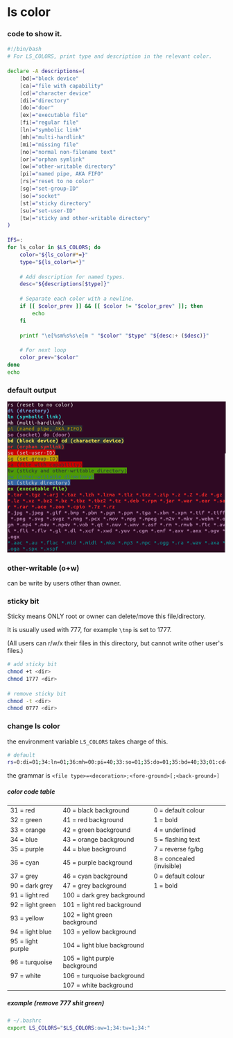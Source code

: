 # ls color

### code to show it.

```bash
#!/bin/bash
# For LS_COLORS, print type and description in the relevant color.

declare -A descriptions=(
    [bd]="block device"
    [ca]="file with capability"
    [cd]="character device"
    [di]="directory"
    [do]="door"
    [ex]="executable file"
    [fi]="regular file"
    [ln]="symbolic link"
    [mh]="multi-hardlink"
    [mi]="missing file"
    [no]="normal non-filename text"
    [or]="orphan symlink"
    [ow]="other-writable directory"
    [pi]="named pipe, AKA FIFO"
    [rs]="reset to no color"
    [sg]="set-group-ID"
    [so]="socket"
    [st]="sticky directory"
    [su]="set-user-ID"
    [tw]="sticky and other-writable directory"
)

IFS=:
for ls_color in $LS_COLORS; do
    color="${ls_color#*=}"
    type="${ls_color%=*}"

    # Add description for named types.
    desc="${descriptions[$type]}"

    # Separate each color with a newline.
    if [[ $color_prev ]] && [[ $color != "$color_prev" ]]; then
        echo
    fi

    printf "\e[%sm%s%s\e[m " "$color" "$type" "${desc:+ ($desc)}"

    # For next loop
    color_prev="$color"
done
echo
```



### default output

![gnome-terminal screenshot - default](lscolor.assets/6kknG.png)



### other-writable (o+w)

can be write by users other than owner.



### sticky bit

Sticky means ONLY root or owner can delete/move this file/directory.

It is usually used with 777, for example `\tmp` is set to 1777.

(All users can r/w/x their files in this directory, but cannot write other user's files.)

```bash
# add sticky bit
chmod +t <dir> 
chmod 1777 <dir>

# remove sticky bit
chmod -t <dir>
chmod 0777 <dir>
```



### change ls color

the environment variable `LS_COLORS` takes charge of this.

```bash
# default
rs=0:di=01;34:ln=01;36:mh=00:pi=40;33:so=01;35:do=01;35:bd=40;33;01:cd=40;33;01:or=40;31;01:mi=00:su=37;41:sg=30;43:ca=30;41:tw=30;42:ow=34;42:st=37;44:ex=01;32:*.tar=01;31:*.tgz=01;31:*.arc=01;31:*.arj=01;31:*.taz=01;31:*.lha=01;31:*.lz4=01;31:*.lzh=01;31:*.lzma=01;31:*.tlz=01;31:*.txz=01;31:*.tzo=01;31:*.t7z=01;31:*.zip=01;31:*.z=01;31:*.Z=01;31:*.dz=01;31:*.gz=01;31:*.lrz=01;31:*.lz=01;31:*.lzo=01;31:*.xz=01;31:*.bz2=01;31:*.bz=01;31:*.tbz=01;31:*.tbz2=01;31:*.tz=01;31:*.deb=01;31:*.rpm=01;31:*.jar=01;31:*.war=01;31:*.ear=01;31:*.sar=01;31:*.rar=01;31:*.alz=01;31:*.ace=01;31:*.zoo=01;31:*.cpio=01;31:*.7z=01;31:*.rz=01;31:*.cab=01;31:*.jpg=01;35:*.jpeg=01;35:*.gif=01;35:*.bmp=01;35:*.pbm=01;35:*.pgm=01;35:*.ppm=01;35:*.tga=01;35:*.xbm=01;35:*.xpm=01;35:*.tif=01;35:*.tiff=01;35:*.png=01;35:*.svg=01;35:*.svgz=01;35:*.mng=01;35:*.pcx=01;35:*.mov=01;35:*.mpg=01;35:*.mpeg=01;35:*.m2v=01;35:*.mkv=01;35:*.webm=01;35:*.ogm=01;35:*.mp4=01;35:*.m4v=01;35:*.mp4v=01;35:*.vob=01;35:*.qt=01;35:*.nuv=01;35:*.wmv=01;35:*.asf=01;35:*.rm=01;35:*.rmvb=01;35:*.flc=01;35:*.avi=01;35:*.fli=01;35:*.flv=01;35:*.gl=01;35:*.dl=01;35:*.xcf=01;35:*.xwd=01;35:*.yuv=01;35:*.cgm=01;35:*.emf=01;35:*.ogv=01;35:*.ogx=01;35:*.aac=00;36:*.au=00;36:*.flac=00;36:*.m4a=00;36:*.mid=00;36:*.midi=00;36:*.mka=00;36:*.mp3=00;36:*.mpc=00;36:*.ogg=00;36:*.ra=00;36:*.wav=00;36:*.oga=00;36:*.opus=00;36:*.spx=00;36:*.xspf=00;36:
```

the grammar is `<file type>=<decoration>;<fore-ground>[;<back-ground>]`

##### color code table

|                   |                               |                            |
| ----------------- | ----------------------------- | -------------------------- |
| 31 = red          | 40  = black background        | 0  = default colour        |
| 32 = green        | 41 = red background           | 1  = bold                  |
| 33 = orange       | 42 = green background         | 4  = underlined            |
| 34 = blue         | 43 = orange background        | 5  = flashing text         |
| 35 = purple       | 44 = blue background          | 7  = reverse fg/bg         |
| 36 = cyan         | 45 = purple background        | 8  = concealed (invisible) |
| 37 = grey         | 46 = cyan background          | 0  = default colour        |
| 90 = dark grey    | 47 = grey background          | 1  = bold                  |
| 91 = light red    | 100 = dark grey background    |                            |
| 92 = light green  | 101 = light red background    |                            |
| 93 = yellow       | 102 = light green background  |                            |
| 94 = light blue   | 103 = yellow background       |                            |
| 95 = light purple | 104 = light blue background   |                            |
| 96 = turquoise    | 105 = light purple background |                            |
| 97 = white        | 106 = turquoise background    |                            |
|                   | 107 = white background        |                            |

##### example (remove 777 shit green)

```bash
# ~/.bashrc
export LS_COLORS="$LS_COLORS:ow=1;34:tw=1;34:"
```

